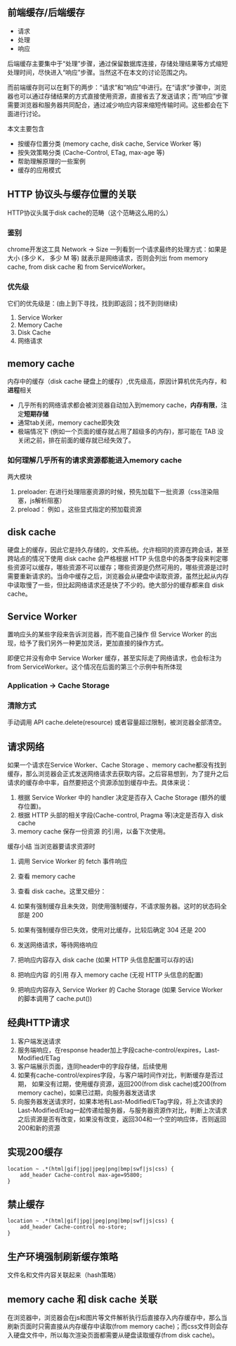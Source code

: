 ## 前端缓存/后端缓存
* 请求
* 处理
* 响应

后端缓存主要集中于“处理”步骤，通过保留数据库连接，存储处理结果等方式缩短处理时间，尽快进入“响应”步骤。当然这不在本文的讨论范围之内。

而前端缓存则可以在剩下的两步：“请求”和“响应”中进行。在“请求”步骤中，浏览器也可以通过存储结果的方式直接使用资源，直接省去了发送请求；而“响应”步骤需要浏览器和服务器共同配合，通过减少响应内容来缩短传输时间。这些都会在下面进行讨论。

本文主要包含

* 按缓存位置分类 (memory cache, disk cache, Service Worker 等)
* 按失效策略分类 (Cache-Control, ETag, max-age 等)
* 帮助理解原理的一些案例
* 缓存的应用模式

## HTTP 协议头与缓存位置的关联
HTTP协议头属于disk cache的范畴（这个范畴这么用的么）

### 鉴别
chrome开发这工具 Network -> Size 一列看到一个请求最终的处理方式：如果是大小 (多少 K， 多少 M 等) 就表示是网络请求，否则会列出 from memory cache, from disk cache 和 from ServiceWorker。

### 优先级
它们的优先级是：(由上到下寻找，找到即返回；找不到则继续)

1. Service Worker
2. Memory Cache
3. Disk Cache
4. 网络请求

## memory cache
内存中的缓存（disk cache 硬盘上的缓存）,优先级高，原因计算机优先内存，和**进程**相关

* 几乎所有的网络请求都会被浏览器自动加入到memory cache，**内存有限**，注定**短期存储**
* 通常tab关闭，memory cache即失效
* 极端情况下 (例如一个页面的缓存就占用了超级多的内存)，那可能在 TAB 没关闭之前，排在前面的缓存就已经失效了。
### 如何理解**几乎所有的请求资源都能进入memory cache**
两大模块
1. preloader: 在进行处理阻塞资源的时候，预先加载下一批资源（css渲染阻塞，js解析阻塞）
2. preload： 例如 <link rel="preload">。这些显式指定的预加载资源

## disk cache
硬盘上的缓存，因此它是持久存储的，文件系统。允许相同的资源在跨会话，甚至跨站点的情况下使用
disk cache 会严格根据 HTTP 头信息中的各类字段来判定哪些资源可以缓存，哪些资源不可以缓存；哪些资源是仍然可用的，哪些资源是过时需要重新请求的。当命中缓存之后，浏览器会从硬盘中读取资源，虽然比起从内存中读取慢了一些，但比起网络请求还是快了不少的。绝大部分的缓存都来自 disk cache。

## Service Worker
置响应头的某些字段来告诉浏览器，而不能自己操作
但 Service Worker 的出现，给予了我们另外一种更加灵活，更加直接的操作方式。

即便它并没有命中 Service Worker 缓存，甚至实际走了网络请求，也会标注为 from ServiceWorker。这个情况在后面的第三个示例中有所体现

### Application -> Cache Storage 
### 清除方式
手动调用 API cache.delete(resource) 或者容量超过限制，被浏览器全部清空。

## 请求网络
如果一个请求在Service Worker、Cache Storage 、memory cache都没有找到缓存，那么浏览器会正式发送网络请求去获取内容。之后容易想到，为了提升之后请求的缓存命中率，自然要把这个资源添加到缓存中去。具体来说：

1. 根据 Service Worker 中的 handler 决定是否存入 Cache Storage (额外的缓存位置)。
2. 根据 HTTP 头部的相关字段(Cache-control, Pragma 等)决定是否存入 disk cache
3. memory cache 保存一份资源 的引用，以备下次使用。


缓存小结
当浏览器要请求资源时

1. 调用 Service Worker 的 fetch 事件响应
2. 查看 memory cache
3. 查看 disk cache。这里又细分：
4. 如果有强制缓存且未失效，则使用强制缓存，不请求服务器。这时的状态码全部是 200
5. 如果有强制缓存但已失效，使用对比缓存，比较后确定 304 还是 200


1. 发送网络请求，等待网络响应
2. 把响应内容存入 disk cache (如果 HTTP 头信息配置可以存的话)
3. 把响应内容 的引用 存入 memory cache (无视 HTTP 头信息的配置)
4. 把响应内容存入 Service Worker 的 Cache Storage (如果 Service Worker 的脚本调用了 cache.put())


## 经典HTTP请求
1. 客户端发送请求
2. 服务端响应，在response header加上字段cache-control/expires，Last-Modified/ETag
3. 客户端展示页面，连同header中的字段存储，后续使用
4. 如果有cache-control/expires字段，与客户端时间作对比，判断缓存是否过期， 如果没有过期，使用缓存资源，返回200(from disk cache)或200(from memory cache)，如果已过期，向服务器发送请求
5. 向服务器发送请求时，如果本地有Last-Modified/ETag字段，将上次请求的Last-Modified/Etag一起传递给服务器，与服务器资源作对比，判断上次请求之后资源是否有改变，如果没有改变，返回304和一个空的响应体，否则返回200和新的资源

## 实现200缓存
```
location ~ .*(html|gif|jpg|jpeg|png|bmp|swf|js|css) {
    add_header Cache-control max-age=95800;
}
```

## 禁止缓存
```
location ~ .*(html|gif|jpg|jpeg|png|bmp|swf|js|css) {
    add_header Cache-control no-store;
}
```
## 生产环境强制刷新缓存策略
文件名和文件内容关联起来（hash策略）

## memory cache 和 disk cache 关联
在浏览器中，浏览器会在js和图片等文件解析执行后直接存入内存缓存中，那么当刷新页面时只需直接从内存缓存中读取(from memory cache)；而css文件则会存入硬盘文件中，所以每次渲染页面都需要从硬盘读取缓存(from disk cache)。

